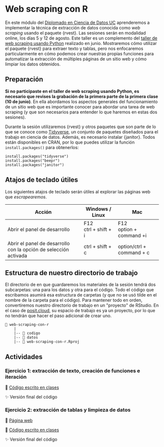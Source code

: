 # Web scraping con R


En este módulo del [Diplomado en Ciencia de Datos UC](https://datascience.uc.cl/) aprenderemos a implementar la técnica de extracción de datos conocida como _web scraping_ usando el paquete {rvest}. Las sesiones serán en modalidad online, los días 5 y 12 de agosto. Este taller es un complemento del [taller de web scraping usando Python](https://github.com/rivaquiroga/taller-web-scraping-python-2023)  realizado en junio. Mostraremos cómo utilizar el paquete {rvest} para extraer texto y tablas, pero nos enfocaremos particularmente en cómo podemos crear nuestras propias funciones para automatizar la extracción de múltiples páginas de un sitio web y cómo limpiar los datos obtenidos. 

## Preparación

**Si no participaste en el taller de web scraping usando Python, es necesario que revises la grabación de la primera parte de la primera clase (10 de junio)**. En ella abordamos los aspectos generales del funcionamiento de un sitio web que es importante conocer para abordar una tarea de web scraping (y que son necesarios para entender lo que haremos en estas dos sesiones). 

Durante la sesión utilizaremos {rvest} y otros paquetes que son parte de lo que se conoce como [Tidyverse](https://www.tidyverse.org/), un conjunto de paquetes diseñados para el trabajo en ciencia de datos. Además, es necesario instalar {janitor}. Todos están disponibles en CRAN, por lo que puedes utilizar la función `install.packages()` para obtenerlos:

```
install.packages("tidyverse")
install.packages("beepr")
install.packages("janitor")
```

## Atajos de teclado útiles

Los siguientes atajos de teclado serán útiles al explorar las páginas web que _escrapearemos_.

| Acción | Windows / Linux | Mac |
|---|---|---|
| Abrir el panel de desarrollo | F12<br/>ctrl + shift + i | F12<br/>option + command +i |
| Abrir el panel de desarrollo con la opción de selección activada | ctrl + shift + c | option/ctrl + command + c |


## Estructura de nuestro directorio de trabajo

El directorio de en que guardaremos los materiales de la sesión tendrá dos subcarpetas: una para los datos y otra para el código. Todo el código que escribamos asumirá esa estructura de carpetas (y que no se usó tilde en el nombre de la carpeta para el código). Para mantener todo en orden, convertiremos nuestro directorio de trabajo en un "proyecto" de RStudio. En el caso de [posit.cloud]([posit.cloud/](https://posit.cloud/)), su espacio de trabajo es ya un proyecto, por lo que no tendrán que hacer el paso adicional de crear uno.


```
📂 web-scraping-con-r
    |
    |-- 📁 codigo
    |-- 📁 datos
    |-- 🔵 web-scraping-con-r.Rproj
```

## Actividades

### Ejercicio 1: extracción de texto, creación de funciones e iteración

:page_facing_up: [Código escrito en clases](https://www.dropbox.com/s/pmhz5tyd6sgbhyz/ejercicio-1_extraccion-noticias.R?dl=0)

✨ Versión final del código

### Ejercicio 2: extracción de tablas y limpieza de datos

🔗 [Página web](https://es.wikipedia.org/wiki/Anexo:Videojuegos_m%C3%A1s_vendidos)

📄 [Código escrito en clases](https://www.dropbox.com/scl/fi/nyf4xu3o9y6b34hksoxf8/ejercicio-2_extraccion-tablas.R?rlkey=mlj9z9fyn66tdiyrh1guni9o3&dl=0)

✨ Versión final del código

